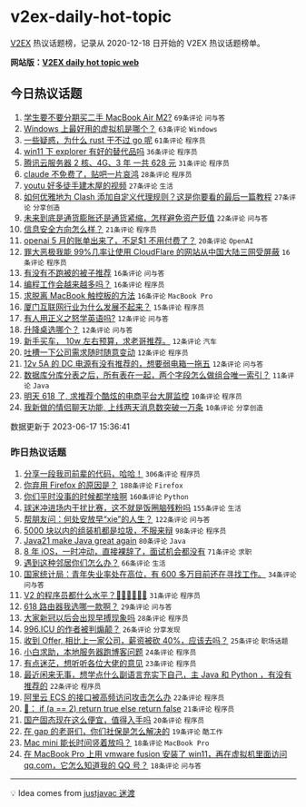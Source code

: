 # v2ex-daily-hot-topic

[V2EX](https://www.v2ex.com/) 热议话题榜，记录从 2020-12-18 日开始的 V2EX 热议话题榜单。

**网站版：[V2EX daily hot topic web](https://boojack.github.io/v2ex-daily-hot-topic-web/)**

## 今日热议话题

<!-- TODAY BEGIN -->

1. [学生要不要分期买二手 MacBook Air M2?](https://www.v2ex.com/t/949510) `69条评论` `问与答`
1. [Windows 上最好用的虚拟机是哪个？](https://www.v2ex.com/t/949474) `63条评论` `Windows`
1. [一些疑惑，为什么 rust 干不过 go 呢](https://www.v2ex.com/t/949560) `61条评论` `程序员`
1. [win11 下 explorer 有好的替代品吗](https://www.v2ex.com/t/949515) `36条评论` `程序员`
1. [腾讯云服务器 2 核、4G、3 年 一共 628 元](https://www.v2ex.com/t/949540) `31条评论` `程序员`
1. [claude 不免费了，贴吧一片哀鸿](https://www.v2ex.com/t/949535) `28条评论` `程序员`
1. [youtu 好多徒手建木屋的视频](https://www.v2ex.com/t/949541) `27条评论` `生活`
1. [如何优雅地为 Clash 添加自定义代理规则？这是你要看的最后一篇教程](https://www.v2ex.com/t/949462) `27条评论` `分享创造`
1. [未来到底是通货膨胀还是通货紧缩，怎样避免资产贬值](https://www.v2ex.com/t/949580) `22条评论` `问与答`
1. [信息安全方向怎么样？](https://www.v2ex.com/t/949584) `21条评论` `程序员`
1. [openai 5 月的账单出来了，不足$1 不用付费了？](https://www.v2ex.com/t/949479) `20条评论` `OpenAI`
1. [罪大恶极我能 99%几率让使用 CloudFlare 的网站从中国大陆三网受屏蔽](https://www.v2ex.com/t/949599) `16条评论` `程序员`
1. [有没有不跑被的被子推荐](https://www.v2ex.com/t/949527) `16条评论` `问与答`
1. [编程工作会越来越多吗？](https://www.v2ex.com/t/949522) `16条评论` `程序员`
1. [求脱离 MacBook 触控板的方法](https://www.v2ex.com/t/949456) `16条评论` `MacBook Pro`
1. [厦门互联网行业为什么发展不起来？](https://www.v2ex.com/t/949553) `15条评论` `程序员`
1. [有人用正义之怒学英语吗?](https://www.v2ex.com/t/949545) `12条评论` `问与答`
1. [升降桌选哪个？](https://www.v2ex.com/t/949542) `12条评论` `问与答`
1. [新手买车， 10w 左右预算，求老哥推荐。](https://www.v2ex.com/t/949537) `12条评论` `汽车`
1. [吐槽一下公司需求随时随意变动](https://www.v2ex.com/t/949502) `12条评论` `程序员`
1. [12v 5A 的 DC 电源有没有推荐的，想要弱电箱一拖五](https://www.v2ex.com/t/949466) `12条评论` `问与答`
1. [数据库分库分表之后，所有表在一起，两个字段怎么做组合唯一索引？](https://www.v2ex.com/t/949463) `11条评论` `Java`
1. [明天 618 了, 求推荐个酷炫的电商平台大屏监控](https://www.v2ex.com/t/949526) `10条评论` `程序员`
1. [我新做的情侣聊天功能, 上线两天消息数突破一万条](https://www.v2ex.com/t/949497) `10条评论` `分享创造`

数据更新于 2023-06-17 15:36:41

<!-- TODAY END -->

### 昨日热议话题

<!-- YESTERDAY BEGIN -->

1. [分享一段我司前辈的代码，哈哈！](https://www.v2ex.com/t/949195) `306条评论` `程序员`
1. [你弃用 Firefox 的原因是？](https://www.v2ex.com/t/949337) `188条评论` `Firefox`
1. [你们平时没事的时候都学啥啊](https://www.v2ex.com/t/949193) `160条评论` `Python`
1. [球迷冲进场内干扰比赛，这不就是饭圈脑残粉吗](https://www.v2ex.com/t/949172) `155条评论` `生活`
1. [帮朋友问：何处安放早“xie”的人生？](https://www.v2ex.com/t/949240) `122条评论` `问与答`
1. [5000 块以内的组装机都是垃圾，不服来辩](https://www.v2ex.com/t/949308) `98条评论` `程序员`
1. [Java21 make Java great again](https://www.v2ex.com/t/949151) `80条评论` `Java`
1. [8 年 iOS，一时冲动，直接裸辞了，面试机会都没有](https://www.v2ex.com/t/949346) `71条评论` `求职`
1. [遇到这种邻居你们怎么办？](https://www.v2ex.com/t/949149) `66条评论` `生活`
1. [国家统计局：青年失业率处在高位，有 600 多万目前还在寻找工作。](https://www.v2ex.com/t/949185) `34条评论` `问与答`
1. [V2 的程序员都什么水平？🐶🐶🐶🐶🐶🐶](https://www.v2ex.com/t/949192) `31条评论` `程序员`
1. [618 路由器我选哪一款啊？](https://www.v2ex.com/t/949171) `29条评论` `问与答`
1. [大家新冠以后会出现早搏现象吗](https://www.v2ex.com/t/949282) `28条评论` `程序员`
1. [996.ICU 的作者被判煽颠？](https://www.v2ex.com/t/949221) `26条评论` `分享发现`
1. [收到 Offer, 相比上一家公司，薪资被砍 40%，应该去吗？](https://www.v2ex.com/t/949380) `25条评论` `职场话题`
1. [小白求助，本地服务器跑博客问题](https://www.v2ex.com/t/949182) `24条评论` `程序员`
1. [有点迷茫，想听听各位大佬的意见](https://www.v2ex.com/t/949156) `23条评论` `程序员`
1. [最近闲来无事，想学点什么副语言充实下自己，主 Java 和 Python ，有没有推荐的](https://www.v2ex.com/t/949368) `22条评论` `程序员`
1. [阿里云 ECS 的接口被高频访问攻击怎么办](https://www.v2ex.com/t/949203) `22条评论` `程序员`
1. [🐒： if (a == 2) return true else return false](https://www.v2ex.com/t/949367) `21条评论` `程序员`
1. [国产固态现在这么便宜，值得入手吗](https://www.v2ex.com/t/949369) `20条评论` `程序员`
1. [在 gap 的老哥们，你们社保是怎么解决的](https://www.v2ex.com/t/949266) `19条评论` `酷工作`
1. [Mac mini 能长时间竖着放吗？](https://www.v2ex.com/t/949397) `18条评论` `MacBook Pro`
1. [在 MacBook Pro 上用 vmware fusion 安装了 win11，再在虚拟机里面访问 qq.com，它怎么知道我的 QQ 号？](https://www.v2ex.com/t/949287) `18条评论` `问与答`

<!-- YESTERDAY END -->

---

💡 Idea comes from [justjavac 迷渡](https://github.com/justjavac/)
